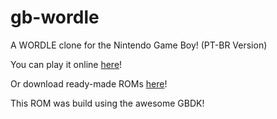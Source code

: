 # gb-wordle

A WORDLE clone for the Nintendo Game Boy! (PT-BR Version)

You can play it online [here](https://nezza.github.io/gbwordle/)!

Or download ready-made ROMs [here](https://nezza.github.io/gbwordle/roms.html)!

This ROM was build using the awesome GBDK!


